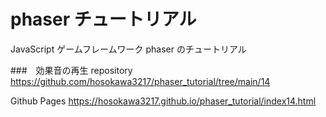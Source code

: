 # phaser チュートリアル
JavaScript ゲームフレームワーク phaser のチュートリアル　

###　効果音の再生
repository
https://github.com/hosokawa3217/phaser_tutorial/tree/main/14

Github Pages
https://hosokawa3217.github.io/phaser_tutorial/index14.html
